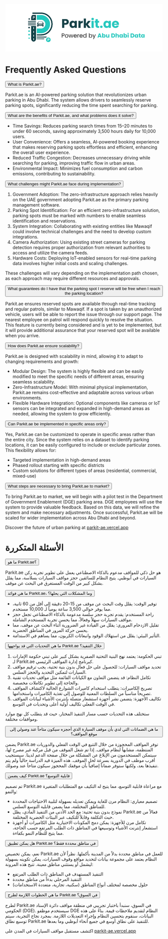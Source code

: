 <link rel="stylesheet" href="styles.css">

<div class="logo-container">
  <img src="Parkit-ae-full-logo.svg" alt="Parkit.ae Logo">
</div>

<!-- English Content -->
<div class="content-en">

<div class="faq-container">
<h1>Frequently Asked Questions</h1>

<div class="faq-item">
  <button class="faq-question">What is Parkit.ae?</button>
  <div class="faq-answer">
    <p>Parkit.ae is an AI-powered parking solution that revolutionizes urban parking in Abu Dhabi. The system allows drivers to seamlessly reserve parking spots, significantly reducing the time spent searching for parking.</p>
  </div>
</div>

<div class="faq-item">
  <button class="faq-question">What are the benefits of Parkit.ae, and what problems does it solve?</button>
  <div class="faq-answer">
    <ul>
      <li>Time Savings: Reduces parking search times from 15–20 minutes to under 60 seconds, saving approximately 3,500 hours daily for 10,000 users.</li>
      <li>User Convenience: Offers a seamless, AI-powered booking experience that makes reserving parking spots effortless and efficient, enhancing the overall user experience.</li>
      <li>Reduced Traffic Congestion: Decreases unnecessary driving while searching for parking, improving traffic flow in urban areas.</li>
      <li>Environmental Impact: Minimizes fuel consumption and carbon emissions, contributing to sustainability.</li>
    </ul>
  </div>
</div>

<div class="faq-item">
  <button class="faq-question">What challenges might Parkit.ae face during implementation?</button>
  <div class="faq-answer">
    <ol>
      <li>Government Adoption: The zero-infrastructure approach relies heavily on the UAE government adopting Parkit.ae as the primary parking management software.</li>
      <li>Parking Spot Identification: For an efficient zero-infrastructure solution, parking spots must be marked with numbers to enable seamless identification and reservations.</li>
      <li>System Integration: Collaborating with existing entities like Mawaqif could involve technical challenges and the need to develop custom integrations.</li>
      <li>Camera Authorization: Using existing street cameras for parking detection requires proper authorization from relevant authorities to access and utilize the camera feeds.</li>
      <li>Hardware Costs: Deploying IoT-enabled sensors for real-time parking data involves higher initial costs and scaling challenges.</li>
    </ol>
    <p>These challenges will vary depending on the implementation path chosen, as each approach may require different resources and approvals.</p>
  </div>
</div>

<div class="faq-item">
  <button class="faq-question">What guarantees do I have that the parking spot I reserve will be free when I reach the parking location?</button>
  <div class="faq-answer">
    <p>Parkit.ae ensures reserved spots are available through real-time tracking and regular patrols, similar to Mawaqif. If a spot is taken by an unauthorized vehicle, users will be able to report the issue through our support page. The nearest employee on patrol will respond quickly to resolve the situation. This feature is currently being considered and is yet to be implemented, but it will provide additional assurance that your reserved spot will be available when you arrive.</p>
  </div>
</div>

<div class="faq-item">
  <button class="faq-question">How does Parkit.ae ensure scalability?</button>
  <div class="faq-answer">
    <p>Parkit.ae is designed with scalability in mind, allowing it to adapt to changing requirements and growth:</p>
    <ul>
      <li>Modular Design: The system is highly flexible and can be easily modified to meet the specific needs of different areas, ensuring seamless scalability.</li>
      <li>Zero-Infrastructure Model: With minimal physical implementation, Parkit.ae remains cost-effective and adaptable across various urban environments.</li>
      <li>Flexible Hardware Integration: Optional components like cameras or IoT sensors can be integrated and expanded in high-demand areas as needed, allowing the system to grow efficiently.</li>
    </ul>
  </div>
</div>

<div class="faq-item">
  <button class="faq-question">Can Parkit.ae be implemented in specific areas only?</button>
  <div class="faq-answer">
    <p>Yes, Parkit.ae can be customized to operate in specific areas rather than the entire city. Since the system relies on a dataset to identify parking locations, it can be easily configured to include or exclude particular zones. This flexibility allows for:</p>
    <ul>
      <li>Targeted implementation in high-demand areas</li>
      <li>Phased rollout starting with specific districts</li>
      <li>Custom solutions for different types of areas (residential, commercial, mixed-use)</li>
    </ul>
  </div>
</div>

<div class="faq-item">
  <button class="faq-question">What steps are necessary to bring Parkit.ae to market?</button>
  <div class="faq-answer">
    <p>To bring Parkit.ae to market, we will begin with a pilot test in the Department of Government Enablement (DGE) parking area. DGE employees will use the system to provide valuable feedback. Based on this data, we will refine the system and make necessary adjustments. Once successful, Parkit.ae will be scaled for wider implementation across Abu Dhabi and beyond.</p>
  </div>
</div>

</div>

<div class="bottom-link">Discover the future of urban parking at <a href="https://parkit-ae.vercel.app" target="_blank" rel="noopener noreferrer">parkit-ae.vercel.app</a></div>
</div>

</div>

<!-- Arabic Content -->
<div class="content-ar">

<div class="faq-container">
<h1>الأسئلة المتكررة</h1>

<div class="faq-item">
  <button class="faq-question">ما هو Parkit.ae؟</button>
  <div class="faq-answer">
    <p>Parkit.ae هو حل ذكي للمواقف مدعوم بالذكاء الاصطناعي يعمل على تطوير تجربة ركن السيارات في أبوظبي. يتيح النظام للسائقين حجز مواقف السيارات بسلاسة، مما يقلل بشكل كبير من الوقت المستغرق في البحث عن موقف.</p>
  </div>
</div>

<div class="faq-item">
  <button class="faq-question">ما هي فوائد Parkit.ae، وما المشكلات التي يحلها؟</button>
  <div class="faq-answer">
    <ul>
      <li>توفير الوقت: يقلل وقت البحث عن موقف من 15-20 دقيقة إلى أقل من 60 ثانية، مما يوفر حوالي 3,500 ساعة يومياً لـ 10,000 مستخدم.</li>
      <li>راحة المستخدم: يقدم تجربة حجز سلسة مدعومة بالذكاء الاصطناعي تجعل حجز مواقف السيارات سهلاً وفعالاً، مما يحسن تجربة المستخدم الشاملة.</li>
      <li>تقليل الازدحام المروري: يقلل من القيادة غير الضرورية أثناء البحث عن موقف، مما يحسن حركة المرور في المناطق الحضرية.</li>
      <li>التأثير البيئي: يقلل من استهلاك الوقود وانبعاثات الكربون، مما يساهم في الاستدامة.</li>
    </ul>
  </div>
</div>

<div class="faq-item">
  <button class="faq-question">ما هي التحديات التي قد يواجهها Parkit.ae خلال التنفيذ؟</button>
  <div class="faq-answer">
    <ol>
      <li>تبني الحكومة: يعتمد نهج البنية التحتية الصفرية بشكل كبير على تبني حكومة الإمارات لـ Parkit.ae كبرنامج إدارة المواقف الرئيسي.</li>
      <li>تحديد مواقف السيارات: للحصول على حل فعال بدون بنية تحتية، يجب ترقيم مواقف السيارات لتمكين التحديد والحجز السلس.</li>
      <li>تكامل النظام: قد يتضمن التعاون مع الكيانات القائمة مثل مواقف تحديات تقنية والحاجة إلى تطوير تكاملات مخصصة.</li>
      <li>تصريح الكاميرات: يتطلب استخدام كاميرات الشوارع الحالية لاكتشاف المواقف تصريحاً مناسباً من السلطات المعنية للوصول إلى تغذية الكاميرات واستخدامها.</li>
      <li>تكاليف الأجهزة: يتضمن نشر أجهزة استشعار متصلة بإنترنت الأشياء لبيانات المواقف في الوقت الفعلي تكاليف أولية أعلى وتحديات في التوسع.</li>
    </ol>
    <p>ستختلف هذه التحديات حسب مسار التنفيذ المختار، حيث قد يتطلب كل نهج موارد وموافقات مختلفة.</p>
  </div>
</div>

<div class="faq-item">
  <button class="faq-question">ما هي الضمانات التي لدي بأن موقف السيارة الذي أحجزه سيكون متاحاً عند وصولي إلى موقع المواقف؟</button>
  <div class="faq-answer">
    <p>يضمن Parkit.ae توفر المواقف المحجوزة من خلال التتبع في الوقت الفعلي والدوريات المنتظمة، مشابهاً لنظام مواقف. إذا تم شغل الموقف من قبل مركبة غير مصرح لها، سيتمكن المستخدمون من الإبلاغ عن المشكلة من خلال صفحة الدعم لدينا. سيستجيب أقرب موظف في الدورية بسرعة لحل الموقف. هذه الميزة قيد الدراسة حالياً ولم يتم تنفيذها بعد، ولكنها ستوفر ضماناً إضافياً بأن موقفك المحجوز سيكون متاحاً عند وصولك.</p>
  </div>
</div>

<div class="faq-item">
  <button class="faq-question">كيف يضمن Parkit.ae قابلية التوسع؟</button>
  <div class="faq-answer">
    <p>تم تصميم Parkit.ae مع مراعاة قابلية التوسع، مما يتيح له التكيف مع المتطلبات المتغيرة والنمو:</p>
    <ul>
      <li>تصميم معياري: النظام مرن للغاية ويمكن تعديله بسهولة لتلبية الاحتياجات المحددة للمناطق المختلفة، مما يضمن قابلية التوسع السلس.</li>
      <li>نموذج بدون بنية تحتية: مع الحد الأدنى من التنفيذ المادي، يظل Parkit.ae فعالاً من حيث التكلفة وقابلاً للتكيف عبر البيئات الحضرية المختلفة.</li>
      <li>تكامل مرن للأجهزة: يمكن دمج المكونات الاختيارية مثل الكاميرات أو أجهزة استشعار إنترنت الأشياء وتوسيعها في المناطق ذات الطلب المرتفع حسب الحاجة، مما يتيح للنظام النمو بكفاءة.</li>
    </ul>
  </div>
</div>

<div class="faq-item">
  <button class="faq-question">هل يمكن تطبيق Parkit.ae في مناطق محددة فقط؟</button>
  <div class="faq-answer">
    <p>نعم، يمكن تخصيص Parkit.ae للعمل في مناطق محددة بدلاً من المدينة بأكملها. نظراً لأن النظام يعتمد على مجموعة بيانات لتحديد مواقع وقوف السيارات، يمكن تكوينه بسهولة ليشمل أو يستثني مناطق معينة. تتيح هذه المرونة:</p>
    <ul>
      <li>التنفيذ المستهدف في المناطق ذات الطلب المرتفع</li>
      <li>التنفيذ المرحلي بدءاً من مناطق محددة</li>
      <li>حلول مخصصة لمختلف أنواع المناطق (سكنية، تجارية، متعددة الاستخدامات)</li>
    </ul>
  </div>
</div>

<div class="faq-item">
  <button class="faq-question">ما هي الخطوات اللازمة لطرح Parkit.ae في السوق؟</button>
  <div class="faq-answer">
    <p>لطرح Parkit.ae في السوق، سنبدأ باختبار تجريبي في منطقة مواقف دائرة الإسناد الحكومي (DGE). سيستخدم موظفو DGE النظام لتقديم ملاحظات قيمة. بناءً على هذه البيانات، سنقوم بتحسين النظام وإجراء التعديلات اللازمة. بمجرد نجاح التجربة، سيتم توسيع نطاق Parkit.ae للتنفيذ على نطاق أوسع في جميع أنحاء أبوظبي وما بعدها.</p>
  </div>
</div>

</div>

<div class="bottom-link">اكتشف مستقبل مواقف السيارات في المدن على <a href="https://parkit-ae.vercel.app" target="_blank" rel="noopener noreferrer">parkit-ae.vercel.app</a></div>
</div>

</div>
